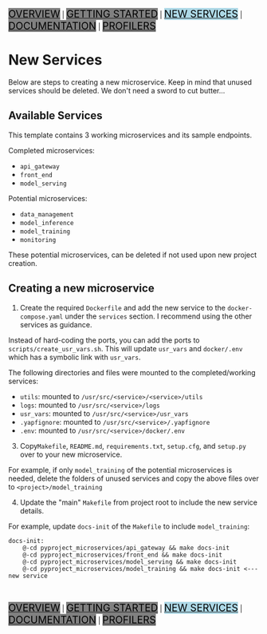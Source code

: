 [<mark style="font-size:20px; background-color: grey">OVERVIEW</mark>](../README.md) |
[<mark style="font-size:20px; background-color: grey">GETTING STARTED</mark>](GETTINGSTARTED.md) |
[<mark style="font-size:20px; background-color: lightblue">NEW SERVICES</mark>](NEWSERVICES.md) |
[<mark style="font-size:20px; background-color: grey">DOCUMENTATION</mark>](DOCUMENTATION.md) |
[<mark style="font-size:20px; background-color: grey">PROFILERS</mark>](PROFILERS.md)

# New Services
Below are steps to creating a new microservice. Keep in mind that unused services
should be deleted. We don't need a sword to cut butter...

## Available Services
This template contains 3 working microservices and its sample endpoints.

Completed microservices:
- `api_gateway`
- `front_end`
- `model_serving`

Potential microservices:
- `data_management`
- `model_inference`
- `model_training`
- `monitoring`

These potential microservices, can be deleted if not used upon new project creation.

## Creating a new microservice
1. Create the required `Dockerfile` and add the new service to the `docker-compose.yaml` 
under the `services` section. I recommend using the other services as guidance. 

Instead of hard-coding the ports, you can add the ports to `scripts/create_usr_vars.sh`. 
This will update `usr_vars` and `docker/.env` which has a symbolic link with `usr_vars`.

The following directories and files were mounted to the completed/working services:
- `utils`: mounted to `/usr/src/<service>/<service>/utils`
- `logs`: mounted to `/usr/src/<service>/logs`
- `usr_vars`: mounted to `/usr/src/<service>/usr_vars`
- `.yapfignore`: mounted to `/usr/src/<service>/.yapfignore`
- `.env`: mounted to `/usr/src/<service>/docker/.env`

3. Copy`Makefile`, `README.md`, `requirements.txt`, `setup.cfg`, and `setup.py` over to
your new microservice.

For example, if only `model_training` of the potential microservices is needed, 
delete the folders of unused services and copy the above files over to `<project>/model_training`

4. Update the "main" `Makefile` from project root to include the new service details.

For example, update `docs-init` of the `Makefile` to include `model_training`:
```
docs-init:
	@-cd pyproject_microservices/api_gateway && make docs-init
	@-cd pyproject_microservices/front_end && make docs-init
	@-cd pyproject_microservices/model_serving && make docs-init
	@-cd pyproject_microservices/model_training && make docs-init <--- new service
```

<br>

[<mark style="font-size:20px; background-color: grey">OVERVIEW</mark>](../README.md) |
[<mark style="font-size:20px; background-color: grey">GETTING STARTED</mark>](GETTINGSTARTED.md) |
[<mark style="font-size:20px; background-color: lightblue">NEW SERVICES</mark>](NEWSERVICES.md) |
[<mark style="font-size:20px; background-color: grey">DOCUMENTATION</mark>](DOCUMENTATION.md) |
[<mark style="font-size:20px; background-color: grey">PROFILERS</mark>](PROFILERS.md)
